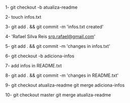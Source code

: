 1- 	git checkout -b atualiza-readme

2- 	touch infos.txt 

3- 	git add . && git commit -m 'infos.txt created'

4- 	'Rafael Silva Reis
     srp.rafael@gmail.com'

5-	git add . && git commit -m 'changes in infos.txt'

6-	git checkout -b adiciona-infos 

7-	add infos in README.txt

8-	git add . && git commit -m 'changes in README.txt'

9-	git checkout atualiza-readme
    git merge adiciona-infos

10-	git checkout master
    git merge atualiza-readme

